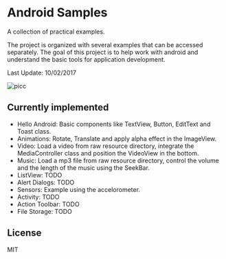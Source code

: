 Android Samples
=========

A collection of practical examples.

The project is organized with several examples that can be accessed separately. The goal of this project is to help work with android and understand the basic tools for application development.

Last Update: 10/02/2017

![picc](https://user-images.githubusercontent.com/5301914/31084117-f675c72c-a769-11e7-8483-43d5d9fb1fee.png)

Currently implemented
----

 - Hello Android: Basic components like TextView, Button, EditText and Toast class.
 - Animations: Rotate, Translate and apply alpha effect in the ImageView.
 - Video: Load a video from raw resource directory, integrate the MediaController class and position the VideoView in the bottom.
 - Music: Load a mp3 file from raw resource directory, control the volume and the length of the music using the SeekBar.
 - ListView: TODO
 - Alert Dialogs: TODO
 - Sensors: Example using the accelorometer.
 - Activity: TODO
 - Action Toolbar: TODO
 - File Storage: TODO

License
----

MIT
